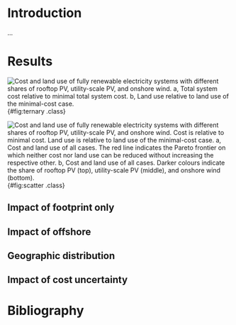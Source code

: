 # Introduction

...

# Results

![**Cost and land use of fully renewable electricity systems with different shares of rooftop PV, utility-scale PV, and onshore wind. a,** Total system cost relative to minimal total system cost. **b,** Land use relative to land use of the minimal-cost case.](report/ternary.svg){#fig:ternary .class}

![**Cost and land use of fully renewable electricity systems with different shares of rooftop PV, utility-scale PV, and onshore wind.** Cost is relative to minimal cost. Land use is relative to land use of the minimal-cost case. **a,** Cost and land use of all cases. The red line indicates the Pareto frontier on which neither cost nor land use can be reduced without increasing the respective other. **b,** Cost and land use of all cases. Darker colours indicate the share of rooftop PV (top), utility-scale PV (middle), and onshore wind (bottom).](report/scatter.svg){#fig:scatter .class}

## Impact of footprint only

## Impact of offshore

## Geographic distribution

## Impact of cost uncertainty

# Bibliography
